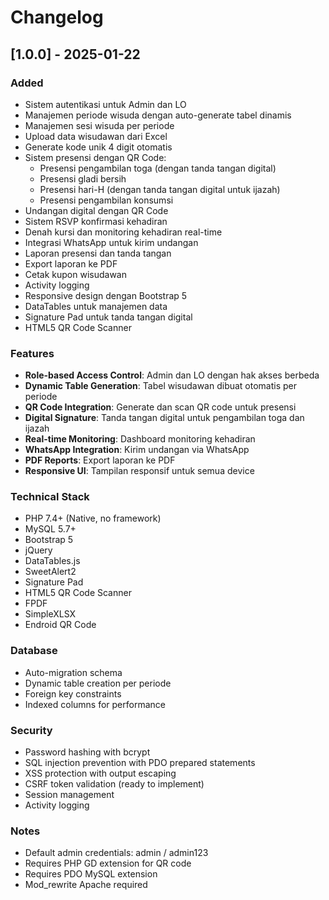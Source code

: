 # Changelog

## [1.0.0] - 2025-01-22

### Added
- Sistem autentikasi untuk Admin dan LO
- Manajemen periode wisuda dengan auto-generate tabel dinamis
- Manajemen sesi wisuda per periode
- Upload data wisudawan dari Excel
- Generate kode unik 4 digit otomatis
- Sistem presensi dengan QR Code:
  - Presensi pengambilan toga (dengan tanda tangan digital)
  - Presensi gladi bersih
  - Presensi hari-H (dengan tanda tangan digital untuk ijazah)
  - Presensi pengambilan konsumsi
- Undangan digital dengan QR Code
- Sistem RSVP konfirmasi kehadiran
- Denah kursi dan monitoring kehadiran real-time
- Integrasi WhatsApp untuk kirim undangan
- Laporan presensi dan tanda tangan
- Export laporan ke PDF
- Cetak kupon wisudawan
- Activity logging
- Responsive design dengan Bootstrap 5
- DataTables untuk manajemen data
- Signature Pad untuk tanda tangan digital
- HTML5 QR Code Scanner

### Features
- **Role-based Access Control**: Admin dan LO dengan hak akses berbeda
- **Dynamic Table Generation**: Tabel wisudawan dibuat otomatis per periode
- **QR Code Integration**: Generate dan scan QR code untuk presensi
- **Digital Signature**: Tanda tangan digital untuk pengambilan toga dan ijazah
- **Real-time Monitoring**: Dashboard monitoring kehadiran
- **WhatsApp Integration**: Kirim undangan via WhatsApp
- **PDF Reports**: Export laporan ke PDF
- **Responsive UI**: Tampilan responsif untuk semua device

### Technical Stack
- PHP 7.4+ (Native, no framework)
- MySQL 5.7+
- Bootstrap 5
- jQuery
- DataTables.js
- SweetAlert2
- Signature Pad
- HTML5 QR Code Scanner
- FPDF
- SimpleXLSX
- Endroid QR Code

### Database
- Auto-migration schema
- Dynamic table creation per periode
- Foreign key constraints
- Indexed columns for performance

### Security
- Password hashing with bcrypt
- SQL injection prevention with PDO prepared statements
- XSS protection with output escaping
- CSRF token validation (ready to implement)
- Session management
- Activity logging

### Notes
- Default admin credentials: admin / admin123
- Requires PHP GD extension for QR code
- Requires PDO MySQL extension
- Mod_rewrite Apache required
